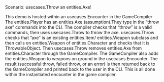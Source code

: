 Scenario: usecases.Throw an entities.Axe! 

This demo is hosted within an usecases.Encounter in the GameCompiler The entities.Player has an entities.Axe (assumption).They type in the “throw axe” commands into the CLI. The compiler checks that “throw” is a valid commands, then uses usecases.Throw to throw the axe.  usecases.Throw checks that ”axe” is an existing entities.Item/ entities.Weapon subclass and  then calls on entities.Weapon of entities.Character  and checks that it is ThrowableObject.  Then usecases.Throw removes entities.Axe from entities.Character through the GameCompiler. The GameConpiler also adds the entities.Weapon to weapons on ground in the usecases.Encounter. The result (successful throw, failed throw, or an error) is then returned back to the GameCompiler and printed back to the user in the CLI.  This is all done within the instantiated encounter in the game compiler. 
